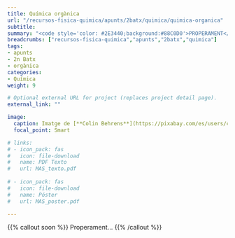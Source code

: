```yaml
---
title: Química orgànica
url: "/recursos-fisica-quimica/apunts/2batx/quimica/quimica-organica"
subtitle: 
summary: "<code style='color: #2E3440;background:#88C0D0'>PROPERAMENT</code>"
breadcrumbs: ["recursos-fisica-quimica","apunts","2batx","quimica"]
tags:
- apunts
- 2n Batx
- orgànica
categories:
- Química
weight: 9

# Optional external URL for project (replaces project detail page).
external_link: ""

image:
  caption: Imatge de [**Colin Behrens**](https://pixabay.com/es/users/colin00b-346653/) en [Pixabay](https://pixabay.com/es/)
  focal_point: Smart

# links:
# - icon_pack: fas
#   icon: file-download
#   name: PDF Texto
#   url: MAS_texto.pdf
  
# - icon_pack: fas
#   icon: file-download
#   name: Póster
#   url: MAS_poster.pdf

---
```


{{% callout soon %}}
Properament...
{{% /callout %}}